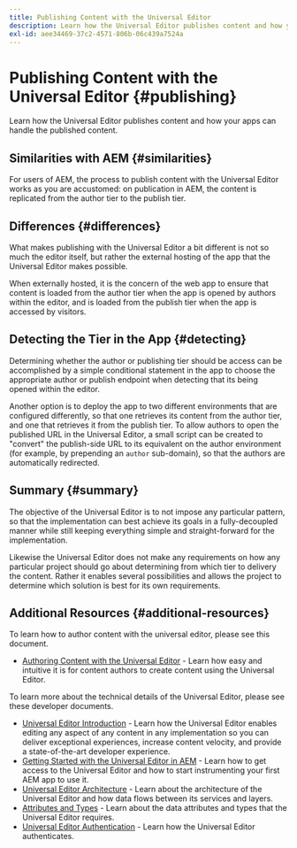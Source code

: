 ```yaml
---
title: Publishing Content with the Universal Editor
description: Learn how the Universal Editor publishes content and how your apps can handle the published content.
exl-id: aee34469-37c2-4571-806b-06c439a7524a
---
```


# Publishing Content with the Universal Editor {#publishing}

Learn how the Universal Editor publishes content and how your apps can handle the published content.

## Similarities with AEM {#similarities}

For users of AEM, the process to publish content with the Universal Editor works as you are accustomed: on publication in AEM, the content is replicated from the author tier to the publish tier.

## Differences {#differences}

What makes publishing with the Universal Editor a bit different is not so much the editor itself, but rather the external hosting of the app that the Universal Editor makes possible.

When externally hosted, it is the concern of the web app to ensure that content is loaded from the author tier when the app is opened by authors within the editor, and is loaded from the publish tier when the app is accessed by visitors.

## Detecting the Tier in the App {#detecting}

Determining whether the author or publishing tier should be access can be accomplished by a simple conditional statement in the app to choose the appropriate author or publish endpoint when detecting that its being opened within the editor.

Another option is to deploy the app to two different environments that are configured differently, so that one retrieves its content from the author tier, and one that retrieves it from the publish tier. To allow authors to open the published URL in the Universal Editor, a small script can  be created to "convert" the publish-side URL to its equivalent on the author environment (for example, by prepending an `author` sub-domain), so that the authors are automatically redirected.

## Summary {#summary}

The objective of the Universal Editor is to not impose any particular pattern, so that the implementation can best achieve its goals in a fully-decoupled manner while still keeping everything simple and straight-forward for the implementation.

Likewise the Universal Editor does not make any requirements on how any particular project should go about determining from which tier to delivery the content. Rather it enables several possibilities and allows the project to determine which solution is best for its own requirements.

## Additional Resources {#additional-resources}

To learn how to author content with the universal editor, please see this document.

* [Authoring Content with the Universal Editor](authoring.md) - Learn how easy and intuitive it is for content authors to create content using the Universal Editor.

To learn more about the technical details of the Universal Editor, please see these developer documents.

* [Universal Editor Introduction](/help/implementing/universal-editor/introduction.md) - Learn how the Universal Editor enables editing any aspect of any content in any implementation so you can deliver exceptional experiences, increase content velocity, and provide a state-of-the-art developer experience.
* [Getting Started with the Universal Editor in AEM](/help/implementing/universal-editor/getting-started.md) - Learn how to get access to the Universal Editor and how to start instrumenting your first AEM app to use it.
* [Universal Editor Architecture](/help/implementing/universal-editor/architecture.md) - Learn about the architecture of the Universal Editor and how data flows between its services and layers.
* [Attributes and Types](/help/implementing/universal-editor/attributes-types.md) - Learn about the data attributes and types that the Universal Editor requires.
* [Universal Editor Authentication](/help/implementing/universal-editor/authentication.md) - Learn how the Universal Editor authenticates.
